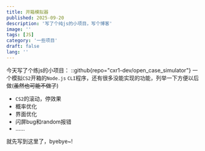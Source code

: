 ```yaml
---
title: 开箱模拟器
published: 2025-09-20
description: '写了个纯js的小项目，写个博客'
image: ''
tags: [JS]
category: '一些项目'
draft: false 
lang: ''
---
```


今天写了个练js的小项目：
::github{repo="cxr1-dev/open_case_simulator"}
一个模拟`CS2`开箱的`Node.js` `CLI`程序，还有很多没能实现的功能，列举一下方便以后做(~~虽然也可能不做了~~)
- `CS2`的滚动，停效果
- 概率优化
- 界面优化
- 闪屏bug和random报错
- ……

就先写到这里了，byebye~!